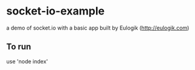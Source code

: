 # socket-io-example
a demo of socket.io with a basic app built by Eulogik (http://eulogik.com)

## To run
use 'node index'
